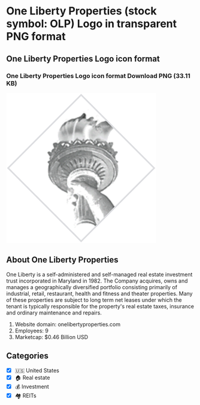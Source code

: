 # One Liberty Properties (stock symbol: OLP) Logo in transparent PNG format

## One Liberty Properties Logo icon format

### One Liberty Properties Logo icon format Download PNG (33.11 KB)

![One Liberty Properties Logo icon format Download PNG (33.11 KB)](/img/orig/OLP-7ba87cc0.png)

## About One Liberty Properties

One Liberty is a self-administered and self-managed real estate investment trust incorporated in Maryland in 1982. The Company acquires, owns and manages a geographically diversified portfolio consisting primarily of industrial, retail, restaurant, health and fitness and theater properties. Many of these properties are subject to long term net leases under which the tenant is typically responsible for the property's real estate taxes, insurance and ordinary maintenance and repairs.

1. Website domain: onelibertyproperties.com
2. Employees: 9
3. Marketcap: $0.46 Billion USD


## Categories
- [x] 🇺🇸 United States
- [x] 🏠 Real estate
- [x] 💰 Investment
- [x] 🏘️ REITs
